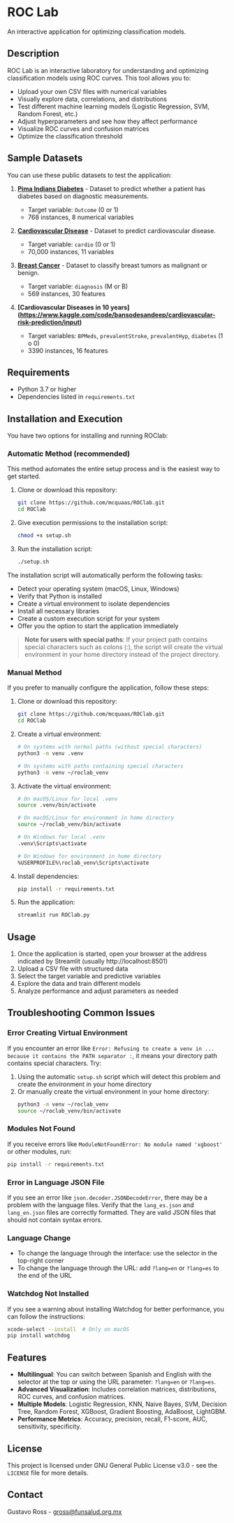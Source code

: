 # ROC Lab

An interactive application for optimizing classification models.

## Description

ROC Lab is an interactive laboratory for understanding and optimizing classification models using ROC curves. This tool allows you to:

- Upload your own CSV files with numerical variables
- Visually explore data, correlations, and distributions
- Test different machine learning models (Logistic Regression, SVM, Random Forest, etc.)
- Adjust hyperparameters and see how they affect performance
- Visualize ROC curves and confusion matrices
- Optimize the classification threshold

## Sample Datasets

You can use these public datasets to test the application:

1. **[Pima Indians Diabetes](https://www.kaggle.com/datasets/uciml/pima-indians-diabetes-database)** - Dataset to predict whether a patient has diabetes based on diagnostic measurements.
   - Target variable: `Outcome` (0 or 1)
   - 768 instances, 8 numerical variables

2. **[Cardiovascular Disease](https://www.kaggle.com/datasets/sulianova/cardiovascular-disease-dataset)** - Dataset to predict cardiovascular disease.
   - Target variable: `cardio` (0 or 1)
   - 70,000 instances, 11 variables

3. **[Breast Cancer](https://www.kaggle.com/datasets/uciml/breast-cancer-wisconsin-data)** - Dataset to classify breast tumors as malignant or benign.
   - Target variable: `diagnosis` (M or B)
   - 569 instances, 30 features

4. **[Cardiovascular Diseases in 10 years] (https://www.kaggle.com/code/bansodesandeep/cardiovascular-risk-prediction/input)**
   - Target variables: `BPMeds`, `prevalentStroke`, `prevalentHyp`, `diabetes` (1 o 0)
   - 3390 instances, 16 features


## Requirements

- Python 3.7 or higher
- Dependencies listed in `requirements.txt`

## Installation and Execution

You have two options for installing and running ROClab:

### Automatic Method (recommended)

This method automates the entire setup process and is the easiest way to get started.

1. Clone or download this repository:
   ```bash
   git clone https://github.com/mcquaas/ROClab.git
   cd ROClab
   ```

2. Give execution permissions to the installation script:
   ```bash
   chmod +x setup.sh
   ```

3. Run the installation script:
   ```bash
   ./setup.sh
   ```

The installation script will automatically perform the following tasks:
- Detect your operating system (macOS, Linux, Windows)
- Verify that Python is installed
- Create a virtual environment to isolate dependencies
- Install all necessary libraries
- Create a custom execution script for your system
- Offer you the option to start the application immediately

> **Note for users with special paths**: If your project path contains special characters such as colons (:), the script will create the virtual environment in your home directory instead of the project directory.

### Manual Method

If you prefer to manually configure the application, follow these steps:

1. Clone or download this repository:
   ```bash
   git clone https://github.com/mcquaas/ROClab.git
   cd ROClab
   ```

2. Create a virtual environment:
   ```bash
   # On systems with normal paths (without special characters)
   python3 -m venv .venv
   
   # On systems with paths containing special characters
   python3 -m venv ~/roclab_venv
   ```

3. Activate the virtual environment:
   ```bash
   # On macOS/Linux for local .venv
   source .venv/bin/activate
   
   # On macOS/Linux for environment in home directory
   source ~/roclab_venv/bin/activate
   
   # On Windows for local .venv
   .venv\Scripts\activate
   
   # On Windows for environment in home directory
   %USERPROFILE%\roclab_venv\Scripts\activate
   ```

4. Install dependencies:
   ```bash
   pip install -r requirements.txt
   ```

5. Run the application:
   ```bash
   streamlit run ROClab.py
   ```

## Usage

1. Once the application is started, open your browser at the address indicated by Streamlit (usually http://localhost:8501)
2. Upload a CSV file with structured data
3. Select the target variable and predictive variables
4. Explore the data and train different models
5. Analyze performance and adjust parameters as needed

## Troubleshooting Common Issues

### Error Creating Virtual Environment

If you encounter an error like `Error: Refusing to create a venv in ... because it contains the PATH separator :`, it means your directory path contains special characters. Try:

1. Using the automatic `setup.sh` script which will detect this problem and create the environment in your home directory
2. Or manually create the virtual environment in your home directory:
   ```bash
   python3 -m venv ~/roclab_venv
   source ~/roclab_venv/bin/activate
   ```

### Modules Not Found

If you receive errors like `ModuleNotFoundError: No module named 'xgboost'` or other modules, run:

```bash
pip install -r requirements.txt
```

### Error in Language JSON File

If you see an error like `json.decoder.JSONDecodeError`, there may be a problem with the language files. Verify that the `lang_es.json` and `lang_en.json` files are correctly formatted. They are valid JSON files that should not contain syntax errors.

### Language Change

- To change the language through the interface: use the selector in the top-right corner
- To change the language through the URL: add `?lang=en` or `?lang=es` to the end of the URL

### Watchdog Not Installed

If you see a warning about installing Watchdog for better performance, you can follow the instructions:

```bash
xcode-select --install  # Only on macOS
pip install watchdog
```

## Features

- **Multilingual**: You can switch between Spanish and English with the selector at the top or using the URL parameter: `?lang=en` or `?lang=es`.
- **Advanced Visualization**: Includes correlation matrices, distributions, ROC curves, and confusion matrices.
- **Multiple Models**: Logistic Regression, KNN, Naive Bayes, SVM, Decision Tree, Random Forest, XGBoost, Gradient Boosting, AdaBoost, LightGBM.
- **Performance Metrics**: Accuracy, precision, recall, F1-score, AUC, sensitivity, specificity.

## License

This project is licensed under GNU General Public License v3.0 - see the `LICENSE` file for more details.

## Contact

Gustavo Ross - gross@funsalud.org.mx 